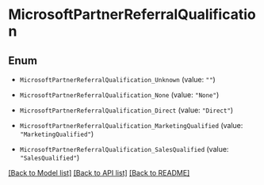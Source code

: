 # MicrosoftPartnerReferralQualification

## Enum


* `MicrosoftPartnerReferralQualification_Unknown` (value: `""`)

* `MicrosoftPartnerReferralQualification_None` (value: `"None"`)

* `MicrosoftPartnerReferralQualification_Direct` (value: `"Direct"`)

* `MicrosoftPartnerReferralQualification_MarketingQualified` (value: `"MarketingQualified"`)

* `MicrosoftPartnerReferralQualification_SalesQualified` (value: `"SalesQualified"`)


[[Back to Model list]](../README.md#documentation-for-models) [[Back to API list]](../README.md#documentation-for-api-endpoints) [[Back to README]](../README.md)


